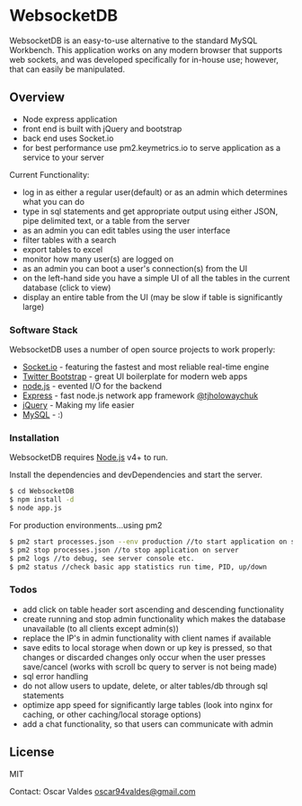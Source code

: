 # WebsocketDB
WebsocketDB is an easy-to-use alternative to the standard MySQL Workbench. This application works on any modern browser that supports web sockets, and was developed specifically for in-house use; however, that can easily be manipulated.
## Overview

  - Node express application
  - front end is built with jQuery and bootstrap
  - back end uses Socket.io
  - for best performance use pm2.keymetrics.io to serve application as a service to your server


Current Functionality:
  - log in as either a regular user(default) or as an admin which determines what you can do
  - type in sql statements and get appropriate output using either JSON, pipe delimited text, or a table from the server
  - as an admin you can edit tables using the user interface
  - filter tables with a search
  - export tables to excel
  - monitor how many user(s) are logged on
  - as an admin you can boot a user's connection(s) from the UI
  - on the left-hand side you have a simple UI of all the tables in the current database (click to view)
  - display an entire table from the UI (may be slow if table is significantly large)

### Software Stack

WebsocketDB uses a number of open source projects to work properly:

* [Socket.io] - featuring the fastest and most reliable real-time engine
* [Twitter Bootstrap] - great UI boilerplate for modern web apps
* [node.js] - evented I/O for the backend
* [Express] - fast node.js network app framework [@tjholowaychuk]
* [jQuery] - Making my life easier
* [MySQL] - :)

### Installation

WebsocketDB requires [Node.js](https://nodejs.org/) v4+ to run.

Install the dependencies and devDependencies and start the server.

```sh
$ cd WebsocketDB
$ npm install -d
$ node app.js
```

For production environments...using pm2

```sh
$ pm2 start processes.json --env production //to start application on server
$ pm2 stop processes.json //to stop application on server
$ pm2 logs //to debug, see server console etc.
$ pm2 status //check basic app statistics run time, PID, up/down
```
### Todos

 - add click on table header sort ascending and descending functionality
 - create running and stop admin functionality which makes the database unavailable (to all clients except admin(s))
 - replace the IP's in admin functionality with client names if available
 - save edits to local storage when down or up key is pressed, so that changes or discarded changes only occur when the user presses save/cancel (works with scroll bc query to server is not being made)
 - sql error handling
 - do not allow users to update, delete, or alter tables/db through sql statements
 - optimize app speed for significantly large tables (look into nginx for caching, or other caching/local storage options)
 - add a chat functionality, so that users can communicate with admin

License
----
MIT

Contact: Oscar Valdes oscar94valdes@gmail.com


   [Socket.io]:<https://socket.io>
   [node.js]: <http://nodejs.org>
   [Twitter Bootstrap]: <http://twitter.github.com/bootstrap/>
   [jQuery]: <http://jquery.com>
   [@tjholowaychuk]: <http://twitter.com/tjholowaychuk>
   [express]: <http://expressjs.com>
   [MySQL]:<https://www.mysql.com/>
